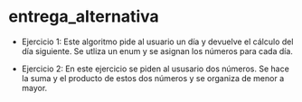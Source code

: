 # entrega_alternativa
 - Ejercicio 1:  Este algoritmo pide al usuario un día y devuelve el cálculo del día siguiente.
Se utliza un enum y se asignan los números para cada día.

- Ejercicio 2: En este ejercicio se piden al ususario dos números.
Se hace la suma y el producto de estos dos números y se organiza de menor a mayor.
